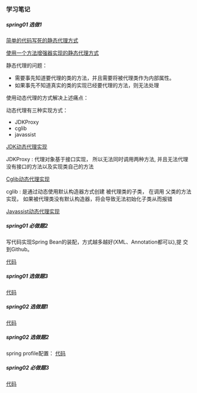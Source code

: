 ### 学习笔记

##### spring01 选做1

[简单的代码写死的静态代理方式](com.java.proxy/CodeStaticProxyTest.java)

[使用一个方法增强器实现的静态代理方式](com.java.proxy/StaticProxyTest.java)

静态代理的问题：
* 需要事先知道要代理的类的方法，并且需要将被代理类作为内部属性。
* 如果事先不知道真实的类的实现已经要代理的方法，则无法处理

使用动态代理的方式解决上述痛点：

动态代理有三种实现方式：
* JDKProxy
* cglib
* javassist

[JDK动态代理实现](com.java.proxy/JdkProxyTest.java)

JDKProxy : 代理对象基于接口实现， 所以无法同时调用两种方法, 并且无法代理没有接口的方法以及实现类自己的方法

[Cglib动态代理实现](com.java.proxy/CglibDynamicProxyTest.java)

cglib : 是通过动态使用默认构造器方式创建 被代理类的子类， 在调用 父类的方法实现， 如果被代理类没有默认构造器，将会导致无法初始化子类从而报错

[Javassist动态代理实现](com.java.proxy/JavassistProxyTest.java)

##### spring01 必做题2

写代码实现Spring Bean的装配，方式越多越好(XML、Annotation都可以),提 交到Github。

[代码](com.java.proxy/SpringBeanInjectTest.java)

##### spring01 选做题3

[代码](com.java.proxy/com/test2/Main.java)


##### spring02 选做题1 

[代码](com.java.proxy/SingletonTest.java)

##### spring02 选做题2

spring profile配置：
[代码](com.java.proxy/ProfileTest.java)

##### spring02 必做题3
[代码](https://github.com/wyc192273/JAVA-000/tree/main/school-springboot-test)
